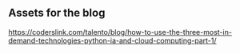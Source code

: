 Assets for the blog 
---

https://coderslink.com/talento/blog/how-to-use-the-three-most-in-demand-technologies-python-ia-and-cloud-computing-part-1/
